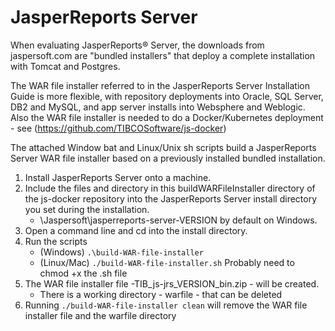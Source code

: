 # JasperReports Server

When evaluating JasperReports® Server, the downloads from jaspersoft.com are "bundled installers" that deploy a complete installation with Tomcat and Postgres.

The WAR file installer referred to in the JasperReports Server Installation Guide is more flexible, with repository deployments into Oracle, SQL Server, DB2 and MySQL, and app server installs into Websphere and Weblogic. Also the WAR file installer is needed to do a Docker/Kubernetes deployment - see (https://github.com/TIBCOSoftware/js-docker)

The attached Window bat and Linux/Unix sh scripts build a JasperReports Server WAR file installer based on a previously installed bundled installation.

1. Install JasperReports Server onto a machine.
2. Include the files and directory in this buildWARFileInstaller directory of the js-docker repository into the JasperReports Server install directory you set during the installation.
    * \Jaspersoft\jasperreports-server-VERSION by default on Windows.
3. Open a command line and cd into the install directory.
4. Run the scripts
    * (Windows) `.\build-WAR-file-installer`
    * (Linux/Mac) `./build-WAR-file-installer.sh` Probably need to chmod +x the .sh file
5. The WAR file installer file -TIB_js-jrs_VERSION_bin.zip - will be created.
    * There is a working directory - warfile - that can be deleted
6. Running  `./build-WAR-file-installer clean` will remove the WAR file installer file and the warfile directory
